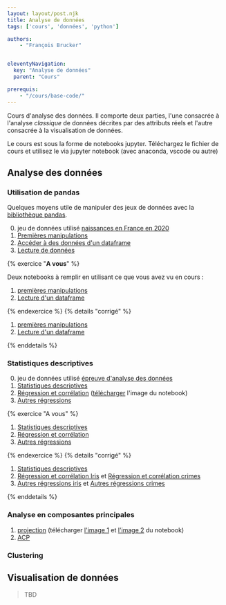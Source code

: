 ```yaml
---
layout: layout/post.njk
title: Analyse de données
tags: ['cours', 'données', 'python']

authors:
    - "François Brucker"


eleventyNavigation:
  key: "Analyse de données"
  parent: "Cours"

prerequis:
    - "/cours/base-code/"
---
```


<!-- début résumé -->

Cours d'analyse des données. Il comporte deux parties, l'une consacrée à l'analyse *classique* de données décrites par des attributs réels et l'autre consacrée à la visualisation de données.

<!-- fin résumé -->

Le cours est sous la forme de notebooks jupyter. Téléchargez le fichier de cours et utilisez le via jupyter notebook (avec anaconda, vscode ou autre)

## Analyse des données

### Utilisation de pandas

Quelques moyens utile de manipuler des jeux de données avec la [bibliothèque pandas](https://pandas.pydata.org/docs/index.html).

0. jeu de données utilisé [naissances en France en 2020](./notebooks/nat2020_csv.zip)
1. [Premières manipulations](./notebooks/1_1_1_cours_premières_manipulations.ipynb)
2. [Accéder à des données d'un dataframe](./notebooks/1_2_cours_acceder_aux_dataframe.ipynb)
3. [Lecture de données](./notebooks/1_3_1_cours_lecture_données.ipynb)

{% exercice "**A vous**" %}

Deux notebooks à remplir en utilisant ce que vous avez vu en cours :

1. [premières manipulations](./notebooks/1_1_2_à_vous_premières_manipulations.ipynb)
2. [Lecture d'un dataframe](./notebooks/1_3_2_à_vous_lecture_données.ipynb)

{% endexercice %}
{% details "corrigé" %}

1. [premières manipulations](./notebooks/1_1_3_corrigé_premières_manipulations.ipynb)
2. [Lecture d'un dataframe](./notebooks/1_3_3_corrigé_lecture_données.ipynb)

{% enddetails %}

### Statistiques descriptives

0. jeu de données utilisé [épreuve d'analyse des données](./notebooks/épreuve.txt)
1. [Statistiques descriptives](./notebooks/2_1_1_cours_statistiques_descriptives.ipynb)
2. [Régression et corrélation](./notebooks/2_2_1_cours_régression_et_corrélation.ipynb) ([télécharger](./notebooks/régression-opti.png) l'image du notebook)
3. [Autres régressions](./notebooks/2_3_1_cours_autres_régressions.ipynb)

{% exercice "A vous" %}

1. [Statistiques descriptives](./notebooks/2_1_2_à_vous_statistiques_descriptives.ipynb)
2. [Régression et corrélation](./notebooks/2_2_2_à_vous_régression_et_corrélation.ipynb)
3. [Autres régressions](./notebooks/2_3_2_à_vous_autres_régressions.ipynb)

{% endexercice %}
{% details "corrigé" %}

1. [Statistiques descriptives](./notebooks/2_1_3_corrigé_statistiques_descriptives.ipynb)
2. [Régression et corrélation Iris](./notebooks/2_2_3_corrigé_régression_et_corrélation_iris.ipynb) et [Régression et corrélation crimes](./notebooks/2_2_3_corrigé_régression_et_corrélation_crimes.ipynb)
3. [Autres régressions iris](./notebooks/2_3_3_corrigé_autres_régressions_iris.ipynb) et [Autres régressions crimes](./notebooks/2_3_3°corrigé_autres_régressions_crimes.ipynb)

{% enddetails %}

### Analyse en composantes principales

1. [projection](./notebooks/3_1_cours_projections.ipynb) (télécharger [l'image 1](./notebooks/projection-opti.png) et [l'image 2](./notebooks/projection-données.png) du notebook)
2. [ACP](./notebooks/3_2_cours_acp.ipynb)

### Clustering

## Visualisation de données

> TBD
>
